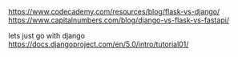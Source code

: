 https://www.codecademy.com/resources/blog/flask-vs-django/
https://www.capitalnumbers.com/blog/django-vs-flask-vs-fastapi/


lets just go with django
https://docs.djangoproject.com/en/5.0/intro/tutorial01/